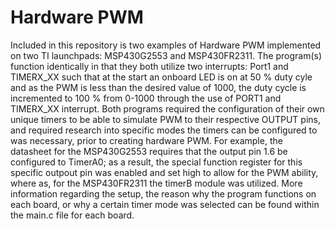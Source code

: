 # Hardware PWM
Included in this repository is two examples of Hardware PWM implemented on two TI launchpads: MSP430G2553 and MSP430FR2311. The program(s) function identically in that they both utilize two interrupts: Port1 and TIMERX_XX such that at the start an onboard LED is on at 50 % duty cyle and as the PWM is less than the desired value of 1000, the duty cycle is incremented to 100 % from 0-1000 through the use of PORT1 and TIMERX_XX interrupt. Both programs required the configuration of their own unique timers to be able to simulate PWM to their respective OUTPUT pins, and required research into specific modes the timers can be configured to was necessary, prior to creating hardware PWM. For example, the datasheet for the MSP430G2553 requires that the output pin 1.6 be configured to TimerA0; as a result, the special function register for this specific outpout pin was enabled and set high to allow for the PWM ability, where as, for the MSP430FR2311 the timerB module was utilized. More information regarding the setup, the reason why the program functions on each board, or why a certain timer mode was selected can be found within the main.c file for each board.
